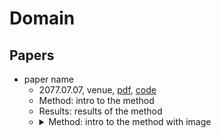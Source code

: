 # Domain

## Papers

- paper name
  - 2077.07.07, venue, [pdf](link/to/pdf), [code](link/to/code)
  - Method: intro to the method
  - Results: results of the method
  - <details>
      <summary>Method: intro to the method with image</summary>
      <img src="" align="middle" />
    </details>